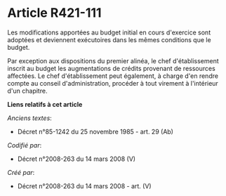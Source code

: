 # Article R421-111

Les modifications apportées au budget initial en cours d'exercice sont adoptées et deviennent exécutoires dans les mêmes
conditions que le budget.

Par exception aux dispositions du premier alinéa, le chef d'établissement inscrit au budget les augmentations de crédits
provenant de ressources affectées. Le chef d'établissement peut également, à charge d'en rendre compte au conseil
d'administration, procéder à tout virement à l'intérieur d'un chapitre.

**Liens relatifs à cet article**

_Anciens textes_:

  - Décret n°85-1242 du 25 novembre 1985 - art. 29 (Ab)

_Codifié par_:

  - Décret n°2008-263 du 14 mars 2008 (V)

_Créé par_:

  - Décret n°2008-263 du 14 mars 2008 - art. (V)

